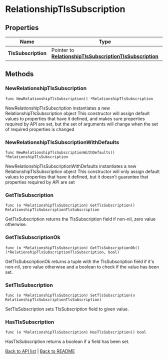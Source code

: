 # RelationshipTlsSubscription

## Properties

Name | Type | Description | Notes
------------ | ------------- | ------------- | -------------
**TlsSubscription** | Pointer to [**RelationshipTlsSubscriptionTlsSubscription**](RelationshipTlsSubscriptionTlsSubscription.md) |  | [optional] 

## Methods

### NewRelationshipTlsSubscription

`func NewRelationshipTlsSubscription() *RelationshipTlsSubscription`

NewRelationshipTlsSubscription instantiates a new RelationshipTlsSubscription object
This constructor will assign default values to properties that have it defined,
and makes sure properties required by API are set, but the set of arguments
will change when the set of required properties is changed

### NewRelationshipTlsSubscriptionWithDefaults

`func NewRelationshipTlsSubscriptionWithDefaults() *RelationshipTlsSubscription`

NewRelationshipTlsSubscriptionWithDefaults instantiates a new RelationshipTlsSubscription object
This constructor will only assign default values to properties that have it defined,
but it doesn't guarantee that properties required by API are set

### GetTlsSubscription

`func (o *RelationshipTlsSubscription) GetTlsSubscription() RelationshipTlsSubscriptionTlsSubscription`

GetTlsSubscription returns the TlsSubscription field if non-nil, zero value otherwise.

### GetTlsSubscriptionOk

`func (o *RelationshipTlsSubscription) GetTlsSubscriptionOk() (*RelationshipTlsSubscriptionTlsSubscription, bool)`

GetTlsSubscriptionOk returns a tuple with the TlsSubscription field if it's non-nil, zero value otherwise
and a boolean to check if the value has been set.

### SetTlsSubscription

`func (o *RelationshipTlsSubscription) SetTlsSubscription(v RelationshipTlsSubscriptionTlsSubscription)`

SetTlsSubscription sets TlsSubscription field to given value.

### HasTlsSubscription

`func (o *RelationshipTlsSubscription) HasTlsSubscription() bool`

HasTlsSubscription returns a boolean if a field has been set.


[Back to API list](../README.md#documentation-for-api-endpoints) | [Back to README](../README.md)


